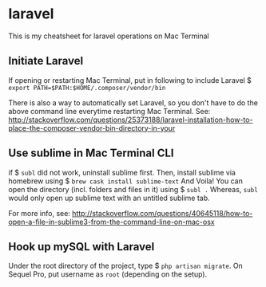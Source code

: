 # laravel
This is my cheatsheet for laravel operations on Mac Terminal

## Initiate Laravel
If opening or restarting Mac Terminal, put in following to include Laravel
$ `export PATH=$PATH:$HOME/.composer/vendor/bin`

There is also a way to automatically set Laravel, so you don't have to do the above command line everytime restarting Mac Terminal. See: http://stackoverflow.com/questions/25373188/laravel-installation-how-to-place-the-composer-vendor-bin-directory-in-your

## Use sublime in Mac Terminal CLI
if $ `subl` did not work, uninstall sublime first.
Then, install sublime via homebrew using $ `brew cask install sublime-text`
And Voila! You can open the directory (incl. folders and files in it) using $ `subl .`
Whereas, `subl` would only open up sublime text with an untitled sublime tab.

For more info, see: http://stackoverflow.com/questions/40645118/how-to-open-a-file-in-sublime3-from-the-command-line-on-mac-osx

## Hook up mySQL with Laravel
Under the root directory of the project, type $ `php artisan migrate`.
On Sequel Pro, put username as `root` (depending on the setup).
